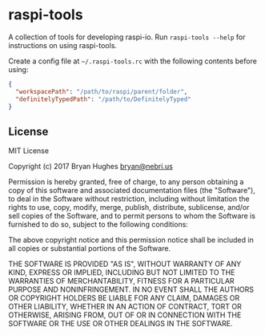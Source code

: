 # raspi-tools

A collection of tools for developing raspi-io. Run `raspi-tools --help` for instructions on using raspi-tools.

Create a config file at `~/.raspi-tools.rc` with the following contents before using:

```JSON
{
  "workspacePath": "/path/to/raspi/parent/folder",
  "definitelyTypedPath": "/path/to/DefinitelyTyped"
}
```

## License

MIT License

Copyright (c) 2017 Bryan Hughes <bryan@nebri.us>

Permission is hereby granted, free of charge, to any person obtaining a copy
of this software and associated documentation files (the "Software"), to deal
in the Software without restriction, including without limitation the rights
to use, copy, modify, merge, publish, distribute, sublicense, and/or sell
copies of the Software, and to permit persons to whom the Software is
furnished to do so, subject to the following conditions:

The above copyright notice and this permission notice shall be included in all
copies or substantial portions of the Software.

THE SOFTWARE IS PROVIDED "AS IS", WITHOUT WARRANTY OF ANY KIND, EXPRESS OR
IMPLIED, INCLUDING BUT NOT LIMITED TO THE WARRANTIES OF MERCHANTABILITY,
FITNESS FOR A PARTICULAR PURPOSE AND NONINFRINGEMENT. IN NO EVENT SHALL THE
AUTHORS OR COPYRIGHT HOLDERS BE LIABLE FOR ANY CLAIM, DAMAGES OR OTHER
LIABILITY, WHETHER IN AN ACTION OF CONTRACT, TORT OR OTHERWISE, ARISING FROM,
OUT OF OR IN CONNECTION WITH THE SOFTWARE OR THE USE OR OTHER DEALINGS IN THE
SOFTWARE.
